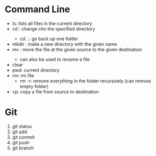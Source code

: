 # Command Line
- ls: lists all files in the current directory
- cd <path to directory>: change into the specified directory
  * cd ..: go back up one folder
- mkdir <directory name>: make a new directory with the given name
- mv <source path> <destination path>: move the file at the given source to the given destination
  * can also be used to rename a file
- clear
- pwd: current directory
- rm: rm file
  * rm -r: remove everything in the folder recursively (can remvoe empty folder)
- cp: copy a file from source to destination

# Git
1. git status
2. git add
3. git commit
4. git push
5. git branch
